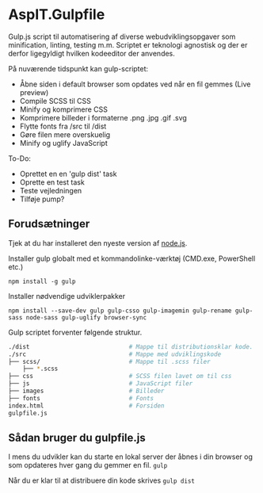 # AspIT.Gulpfile
Gulp.js script til automatisering af diverse webudviklingsopgaver som minification, linting, testing m.m. Scriptet er teknologi agnostisk og der er derfor ligegyldigt hvilken kodeeditor der anvendes. 

På nuværende tidspunkt kan gulp-scriptet:
* Åbne siden i default browser som opdates ved når en fil gemmes (Live preview)
* Compile SCSS til CSS
* Minify og komprimere CSS
* Komprimere billeder i formaterne .png .jpg .gif .svg
* Flytte fonts fra /src til /dist
* Gøre filen mere overskuelig
* Minify og uglify JavaScript

To-Do:
* Oprettet en en 'gulp dist' task
* Oprette en test task
* Teste vejledningen
* Tilføje pump?

## Forudsætninger
Tjek at du har installeret den nyeste version af [node.js](https://nodejs.org/en/).

Installer gulp globalt med et kommandolinke-værktøj (CMD.exe, PowerShell etc.)

`npm install -g gulp`

Installer nødvendige udviklerpakker

`npm install --save-dev gulp gulp-csso gulp-imagemin gulp-rename gulp-sass node-sass gulp-uglify browser-sync`

Gulp scriptet forventer følgende struktur.
```bash
./dist                            # Mappe til distributionsklar kode.
./src                             # Mappe med udviklingskode
├── scss/                         # Mappe til .scss filer
    ├── *.scss                    
├── css                           # SCSS filen lavet om til css
├── js                            # JavaScript filer
├── images                        # Billeder
├── fonts                         # Fonts
index.html                        # Forsiden
gulpfile.js             
```

## Sådan bruger du gulpfile.js
I mens du udvikler kan du starte en lokal server der åbnes i din browser og som opdateres hver gang du gemmer en fil.
`gulp`

Når du er klar til at distribuere din kode skrives
`gulp dist`
